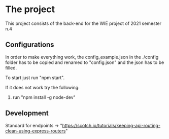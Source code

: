 # The project

This project consists of the back-end for the WIE project of 2021 semester n.4

## Configurations

In order to make everything work, the config_example.json in the ./config folder has to be copied and renamed to "config.json" and the json has to be filled.

To start just run "npm start".

If it does not work try the following:

1. run "npm install -g node-dev"

## Development

Standard for endpoints -> "https://scotch.io/tutorials/keeping-api-routing-clean-using-express-routers"
